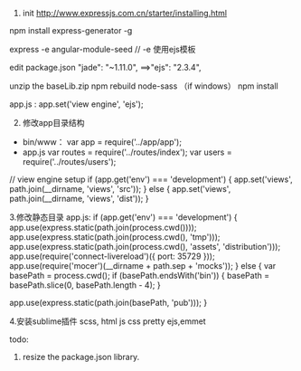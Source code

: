 1. init
http://www.expressjs.com.cn/starter/installing.html

npm install express-generator -g

express -e angular-module-seed  // -e 使用ejs模板

edit package.json
"jade": "~1.11.0", ==>"ejs": "2.3.4",

unzip the baseLib.zip
npm rebuild node-sass  （if windows）
npm install

app.js :  app.set('view engine', 'ejs');

2. 修改app目录结构
- bin/www：
var app = require('../app/app');
- app.js
var routes = require('../routes/index');
var users = require('../routes/users');

// view engine setup
if (app.get('env') === 'development') {
  app.set('views', path.join(__dirname, 'views', 'src'));
} else {
  app.set('views', path.join(__dirname, 'views', 'dist'));
}

3.修改静态目录
app.js:
if (app.get('env') === 'development') {
  app.use(express.static(path.join(process.cwd())));
  app.use(express.static(path.join(process.cwd(), 'tmp')));
  app.use(express.static(path.join(process.cwd(), 'assets', 'distribution')));
  app.use(require('connect-livereload')({ port: 35729 }));
  app.use(require('mocer')(__dirname + path.sep + 'mocks'));
} else {
  var basePath = process.cwd();
  if (basePath.endsWith('bin')) {
    basePath = basePath.slice(0, basePath.length - 4);
  }

  app.use(express.static(path.join(basePath, 'pub')));
}

4.安装sublime插件
scss, html js css pretty
ejs,emmet




todo:
1. resize the package.json library.


